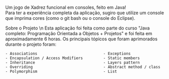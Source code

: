   Um jogo de Xadrez funcional em consoles, feito em Java!  
  Para ter a experiência completa da aplicação, sugiro que utilize um console que imprima cores (como o git bash ou o console do Eclipse).

  Sobre o Projeto \n
    Esta aplicação foi feita como parte do curso "Java completo: Programação Orientada a Objetos + Projetos" e foi feita em aproximadamente 6 horas.
    Os principais tópicos que foram aprimorados durante o projeto foram:
    
    - Associations                             - Exceptions
    - Encapsulation / Access Modifiers         - Static members
    - Inheritance                              - Layers pattern
    - Overriding                               - Abstract method / class
    - Polymorphism                             - List
    
    
    
    
    
